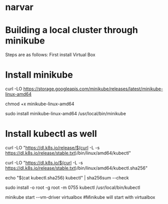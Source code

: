 # narvar
# Building a local cluster through minikube
 Steps are as follows: 
  First install Virtual Box
  
   # Install minikube 
  
  curl -LO https://storage.googleapis.com/minikube/releases/latest/minikube-linux-amd64
  
  chmod +x minikube-linux-amd64 
  
  sudo install minikube-linux-amd64 /usr/local/bin/minikube
  
# Install kubectl as well 
 curl -LO "https://dl.k8s.io/release/$(curl -L -s https://dl.k8s.io/release/stable.txt)/bin/linux/amd64/kubectl"
 
 curl -LO "https://dl.k8s.io/$(curl -L -s https://dl.k8s.io/release/stable.txt)/bin/linux/amd64/kubectl.sha256"
 
 echo "$(cat kubectl.sha256)  kubectl" | sha256sum --check
 
 sudo install -o root -g root -m 0755 kubectl /usr/local/bin/kubectl
 
 minikube start --vm-driver virtualbox #Minikube will start with virtualbox 

